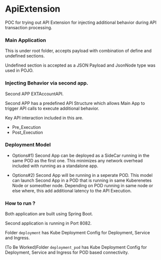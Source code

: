 # ApiExtension

POC for trying out API Extension for injecting additional behavior during API transaction processing.

### Main Application

This is under root folder, accepts payload with combination of define and undefined sections.

Undefined section is accepted as a JSON Payload and JsonNode type was used in POJO.



### Injecting Behavior via second app.

Second APP EXTAccountAPI.

Second APP has a predefined API Structure which allows Main App to trigger API calls to execute additional behavior.

Key API interaction included in this are.

- Pre_Execution
- Post_Execution

### Deployment Model

- Options#1) Second App can be deployed as a SideCar running in the same POD as the first one. This minimizes any network overhead included with running as a standalone app.

- Options#2) Second App will be running in a seperate POD. This model can launch Second App in a POD that is running in same Kuberenetes Node or someother node. Depending on POD running in same node or else where, this add additional latency to the API Execution.


### How to run ?

Both application are built using Spring Boot.

Second application is running in Port 8082.

Folder `deployment` has Kube Deployment Config for Deployment, Service and Ingress. 

(To Be Worked)Folder `deployment_pod` has Kube Deployment Config for Deployment, Service and Ingress for POD based connectivity.


